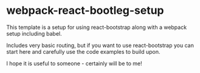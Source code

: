 # webpack-react-bootleg-setup

This template is a setup for using react-bootstrap along with a webpack setup including babel.

Includes very basic routing, but if you want to use react-bootstrap you can start here and carefully use the code examples to build upon.

I hope it is useful to someone - certainly will be to me!

####
